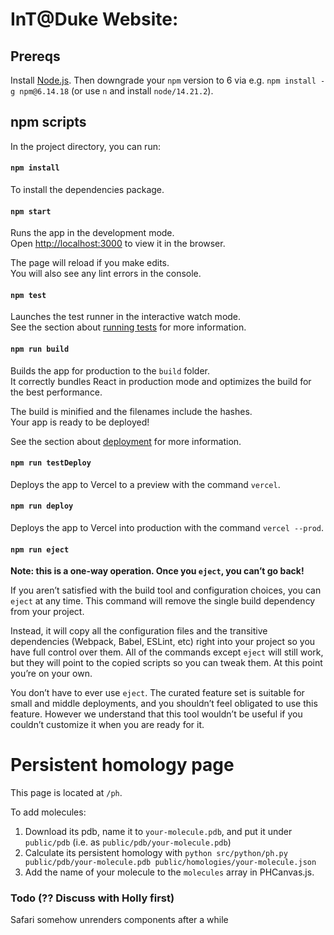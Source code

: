 # InT@Duke Website:

## Prereqs

Install [Node.js](https://nodejs.org/en). Then downgrade your `npm` version to 6 via e.g. `npm install -g npm@6.14.18` (or use `n` and install `node/14.21.2`).

## npm scripts

In the project directory, you can run:

#### `npm install`
To install the dependencies package.

#### `npm start`

Runs the app in the development mode.<br>
Open [http://localhost:3000](http://localhost:3000) to view it in the browser.

The page will reload if you make edits.<br>
You will also see any lint errors in the console.

#### `npm test`

Launches the test runner in the interactive watch mode.<br>
See the section about [running tests](https://facebook.github.io/create-react-app/docs/running-tests) for more information.

#### `npm run build`

Builds the app for production to the `build` folder.<br>
It correctly bundles React in production mode and optimizes the build for the best performance.

The build is minified and the filenames include the hashes.<br>
Your app is ready to be deployed!

See the section about [deployment](https://facebook.github.io/create-react-app/docs/deployment) for more information.

#### `npm run testDeploy`

Deploys the app to Vercel to a preview with the command `vercel`.

#### `npm run deploy`

Deploys the app to Vercel into production with the command `vercel --prod`.

#### `npm run eject`

**Note: this is a one-way operation. Once you `eject`, you can’t go back!**

If you aren’t satisfied with the build tool and configuration choices, you can `eject` at any time. This command will remove the single build dependency from your project.

Instead, it will copy all the configuration files and the transitive dependencies (Webpack, Babel, ESLint, etc) right into your project so you have full control over them. All of the commands except `eject` will still work, but they will point to the copied scripts so you can tweak them. At this point you’re on your own.

You don’t have to ever use `eject`. The curated feature set is suitable for small and middle deployments, and you shouldn’t feel obligated to use this feature. However we understand that this tool wouldn’t be useful if you couldn’t customize it when you are ready for it.


##

# Persistent homology page

This page is located at `/ph`.

To add molecules:
1. Download its pdb, name it to `your-molecule.pdb`, and put it under `public/pdb` (i.e. as `public/pdb/your-molecule.pdb`)
2. Calculate its persistent homology with `python src/python/ph.py public/pdb/your-molecule.pdb public/homologies/your-molecule.json`
3. Add the name of your molecule to the `molecules` array in PHCanvas.js.

### Todo (?? Discuss with Holly first)

Safari somehow unrenders components after a while
